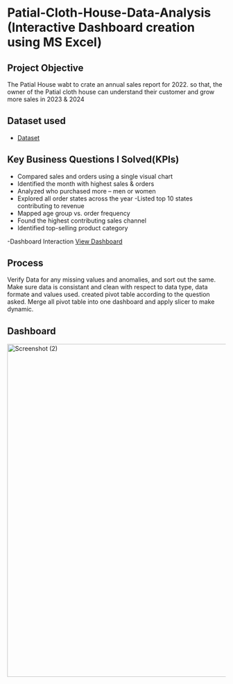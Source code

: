 # Patial-Cloth-House-Data-Analysis (Interactive Dashboard creation using MS Excel)
## Project Objective
The Patial House wabt to crate an annual sales report for 2022. so that, the owner of the Patial cloth house can understand their customer and grow more sales in 2023 & 2024

## Dataset used
- <a href="https://github.com/Nikhil8894/Data-Analysis-Dashboard/blob/main/Patial%20Cloth%20House%20Data%20Analysis.xlsx">Dataset</a>

## Key Business Questions I Solved(KPIs)
- Compared sales and orders using a single visual chart
- Identified the month with highest sales & orders
- Analyzed who purchased more – men or women
- Explored all order states across the year
-Listed top 10 states contributing to revenue
- Mapped age group vs. order frequency
- Found the highest contributing sales channel
- Identified top-selling product category

-Dashboard Interaction <a href="https://github.com/Nikhil8894/Data-Analysis-Dashboard/blob/main/Screenshot%20(2).png">View Dashboard</a>

## Process
Verify Data for any missing values and anomalies, and sort out the same.
Make sure data is consistant and clean with respect to data type, data formate and values used.
created pivot table according to the question asked.
Merge all pivot table into one dashboard and apply slicer to make dynamic.

## Dashboard
<img width="1366" height="768" alt="Screenshot (2)" src="https://github.com/user-attachments/assets/5655e36f-f2ae-412e-a2b3-8f6e22ef724b" />

